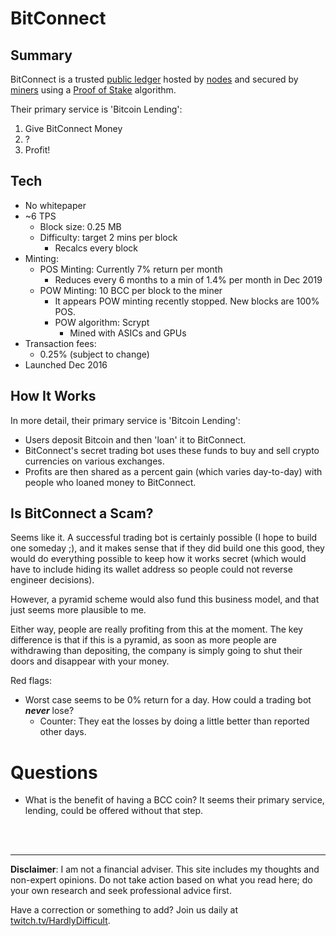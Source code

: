# BitConnect


## Summary

BitConnect is a trusted [public ledger](about/PublicLedger.md) hosted by [nodes](about/Nodes.md) and secured by [miners](about/Miners.md) using a [Proof of Stake](about/ProofOfStake.md) algorithm.

Their primary service is 'Bitcoin Lending':

 1) Give BitConnect Money
 2) ?
 3) Profit!

## Tech

 - No whitepaper
 - ~6 TPS
   - Block size: 0.25 MB
   - Difficulty: target 2 mins per block
     - Recalcs every block
 - Minting:
   - POS Minting: Currently 7% return per month
      - Reduces every 6 months to a min of 1.4% per month in Dec 2019
   - POW Minting: 10 BCC per block to the miner
     - It appears POW minting recently stopped.  New blocks are 100% POS.
     - POW algorithm: Scrypt
        - Mined with ASICs and GPUs
 - Transaction fees:
   - 0.25% (subject to change)
 - Launched Dec 2016


## How It Works

In more detail, their primary service is 'Bitcoin Lending':

 - Users deposit Bitcoin and then 'loan' it to BitConnect.  
 - BitConnect's secret trading bot uses these funds to buy and sell crypto currencies on various exchanges. 
 - Profits are then shared as a percent gain (which varies day-to-day) with people who loaned money to BitConnect.

## Is BitConnect a Scam?

Seems like it.  A successful trading bot is certainly possible (I hope to build one someday ;), and it makes sense that if they did build one this good, they would do everything possible to keep how it works secret (which would have to include hiding its wallet address so people could not reverse engineer decisions).  

However, a pyramid scheme would also fund this business model, and that just seems more plausible to me.  

Either way, people are really profiting from this at the moment.  The key difference is that if this is a pyramid, as soon as more people are withdrawing than depositing, the company is simply going to shut their doors and disappear with your money.

Red flags:

 - Worst case seems to be 0% return for a day. How could a trading bot ***never*** lose?
   - Counter: They eat the losses by doing a little better than reported other days.

# Questions

 - What is the benefit of having a BCC coin?  It seems their primary service, lending, could be offered without that step.
  


<br><br><hr>  **Disclaimer**: I am not a financial adviser.  This site includes my thoughts and non-expert opinions.  Do not take action based on what you read here; do your own research and seek professional advice first.

Have a correction or something to add?  Join us daily at [twitch.tv/HardlyDifficult](http://twitch.tv/HardlyDifficult).